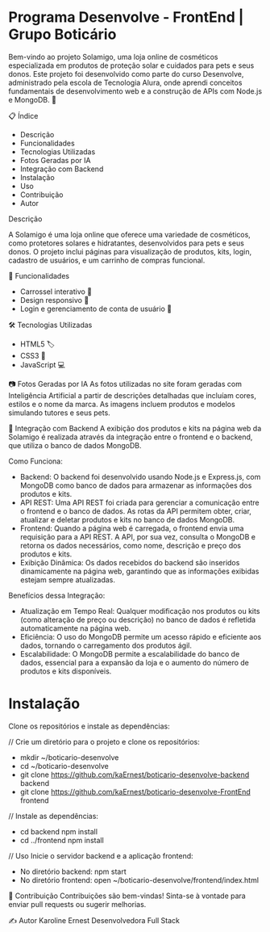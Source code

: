 # Programa Desenvolve - FrontEnd | Grupo Boticário

Bem-vindo ao projeto Solamigo, uma loja online de cosméticos especializada em produtos de proteção solar e cuidados para pets e seus donos. Este projeto foi desenvolvido como parte do curso Desenvolve, administrado pela escola de Tecnologia Alura, onde aprendi conceitos fundamentais de desenvolvimento web e a construção de APIs com Node.js e MongoDB. 🐾

📋 Índice
- Descrição
- Funcionalidades
- Tecnologias Utilizadas
- Fotos Geradas por IA
- Integração com Backend
- Instalação
- Uso
- Contribuição
- Autor
  
Descrição

A Solamigo é uma loja online que oferece uma variedade de cosméticos, como protetores solares e hidratantes, desenvolvidos para pets e seus donos. O projeto inclui páginas para visualização de produtos, kits, login, cadastro de usuários, e um carrinho de compras funcional.

🚀 Funcionalidades
- Carrossel interativo 🎠
- Design responsivo 📱
- Login e gerenciamento de conta de usuário 🔐
  
🛠️ Tecnologias Utilizadas
- HTML5 🏷️
- CSS3 🎨
- JavaScript 💻
  
📷 Fotos Geradas por IA
As fotos utilizadas no site foram geradas com Inteligência Artificial a partir de descrições detalhadas que incluíam cores, estilos e o nome da marca. As imagens incluem produtos e modelos simulando tutores e seus pets.

🔗 Integração com Backend
A exibição dos produtos e kits na página web da Solamigo é realizada através da integração entre o frontend e o backend, que utiliza o banco de dados MongoDB.

Como Funciona:
- Backend: O backend foi desenvolvido usando Node.js e Express.js, com MongoDB como banco de dados para armazenar as informações dos produtos e kits.
- API REST: Uma API REST foi criada para gerenciar a comunicação entre o frontend e o banco de dados. As rotas da API permitem obter, criar, atualizar e deletar produtos e kits no banco de dados MongoDB.
- Frontend: Quando a página web é carregada, o frontend envia uma requisição para a API REST. A API, por sua vez, consulta o MongoDB e retorna os dados necessários, como nome, descrição e preço dos produtos e kits.
- Exibição Dinâmica: Os dados recebidos do backend são inseridos dinamicamente na página web, garantindo que as informações exibidas estejam sempre atualizadas.
  
Benefícios dessa Integração:
- Atualização em Tempo Real: Qualquer modificação nos produtos ou kits (como alteração de preço ou descrição) no banco de dados é refletida automaticamente na página web.
- Eficiência: O uso do MongoDB permite um acesso rápido e eficiente aos dados, tornando o carregamento dos produtos ágil.
- Escalabilidade: O MongoDB permite a escalabilidade do banco de dados, essencial para a expansão da loja e o aumento do número de produtos e kits disponíveis.

# Instalação
Clone os repositórios e instale as dependências:

// Crie um diretório para o projeto e clone os repositórios:
- mkdir ~/boticario-desenvolve
- cd ~/boticario-desenvolve
- git clone https://github.com/kaErnest/boticario-desenvolve-backend backend
- git clone https://github.com/kaErnest/boticario-desenvolve-FrontEnd frontend

// Instale as dependências:
- cd backend
  npm install
- cd ../frontend
  npm install

// Uso
Inicie o servidor backend e a aplicação frontend:
- No diretório backend: npm start
- No diretório frontend: open ~/boticario-desenvolve/frontend/index.html

🤝 Contribuição
Contribuições são bem-vindas! Sinta-se à vontade para enviar pull requests ou sugerir melhorias.

✍️ Autor
Karoline Ernest
Desenvolvedora Full Stack
